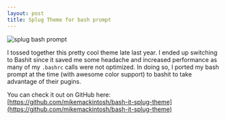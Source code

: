 ```yaml
---
layout: post
title: Splug Theme for bash prompt
---
```


![splug bash prompt](https://www.dropbox.com/s/qrn0ysvuzu10afu/Screenshot%202014-11-09%2022.12.57.png?dl=1)

I tossed together this pretty cool theme late last year. I ended up switching to Bashit since it saved me some headache and increased performance as many of my `.bashrc` calls were not optimized. In doing so, I ported my bash prompt at the time (with awesome color support) to bashit to take advantage of their pugins.

You can check it out on GitHub here: [https://github.com/mikemackintosh/bash-it-splug-theme](https://github.com/mikemackintosh/bash-it-splug-theme)